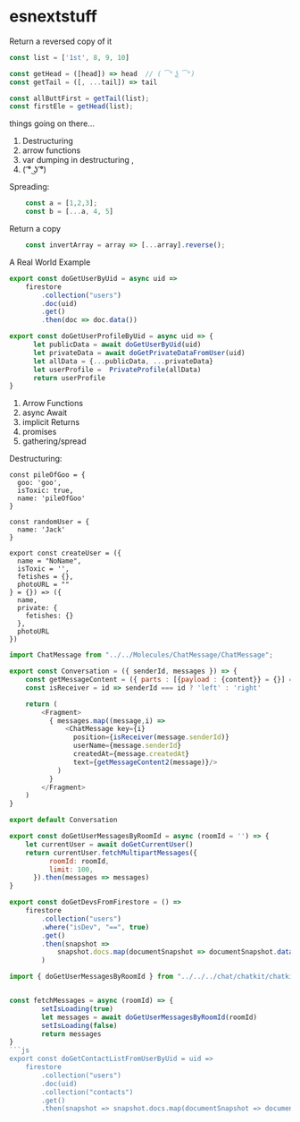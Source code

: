 # esnextstuff



Return a reversed copy of it


```js
const list = ['1st', 8, 9, 10]

const getHead = ([head]) => head  // ( ͡° ͜ʖ ͡°)  
const getTail = ([, ...tail]) => tail

const allButtFirst = getTail(list);
const firstEle = getHead(list);
```

things going on there...

1) Destructuring
2) arrow functions
3) var dumping in destructuring ,
4) ( ͡° ͜ʖ ͡°) 


Spreading:
```js
    const a = [1,2,3];
    const b = [...a, 4, 5]
```


Return a copy
```js
    const invertArray = array => [...array].reverse();
````





A Real World Example

```js
export const doGetUserByUid = async uid =>
    firestore
        .collection("users")
        .doc(uid)
        .get()
        .then(doc => doc.data())

export const doGetUserProfileByUid = async uid => {    
      let publicData = await doGetUserByUid(uid)
      let privateData = await doGetPrivateDataFromUser(uid)
      let allData = {...publicData, ...privateData}
      let userProfile =  PrivateProfile(allData)
      return userProfile
}
```

1) Arrow Functions
2) async Await
3) implicit Returns
4) promises
5) gathering/spread


Destructuring:


```
const pileOfGoo = {
  goo: 'goo',
  isToxic: true,
  name: 'pileOfGoo'
}

const randomUser = {
  name: 'Jack'
}

export const createUser = ({
  name = "NoName",
  isToxic = '',
  fetishes = {},
  photoURL = ""
} = {}) => ({
  name,
  private: {
    fetishes: {}
  },
  photoURL
})
```

``` js
import ChatMessage from "../../Molecules/ChatMessage/ChatMessage";

export const Conversation = ({ senderId, messages }) => {
    const getMessageContent = ({ parts : [{payload : {content}} = {}] = []}) => content
    const isReceiver = id => senderId === id ? 'left' : 'right'

    return (
        <Fragment>
          { messages.map((message,i) => 
              <ChatMessage key={i} 
                position={isReceiver(message.senderId)} 
                userName={message.senderId} 
                createdAt={message.createdAt}
                text={getMessageContent2(message)}/>
            )
          }
        </Fragment>
    )
}

export default Conversation
```

```js
export const doGetUserMessagesByRoomId = async (roomId = '') => {
    let currentUser = await doGetCurrentUser()
    return currentUser.fetchMultipartMessages({
          roomId: roomId,
          limit: 100,
      }).then(messages => messages)
}

```

```js
export const doGetDevsFromFirestore = () =>
    firestore
        .collection("users")
        .where("isDev", "==", true)
        .get()
        .then(snapshot =>
            snapshot.docs.map(documentSnapshot => documentSnapshot.data())
        )
```


``` js
import { doGetUserMessagesByRoomId } from "../../../chat/chatkit/chatkit";


const fetchMessages = async (roomId) => { 
        setIsLoading(true)
        let messages = await doGetUserMessagesByRoomId(roomId)
        setIsLoading(false)
        return messages
}
```js
export const doGetContactListFromUserByUid = uid =>
    firestore
        .collection("users")
        .doc(uid)
        .collection("contacts")
        .get()
        .then(snapshot => snapshot.docs.map(documentSnapshot => documentSnapshot.data()))
```
